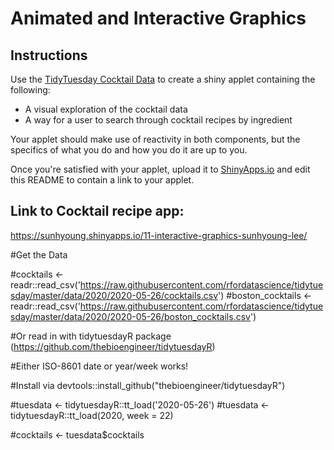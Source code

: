 # Animated and Interactive Graphics

## Instructions

Use the [TidyTuesday Cocktail Data](https://github.com/rfordatascience/tidytuesday/blob/master/data/2020/2020-05-26/readme.md) to create a shiny applet containing the following:

- A visual exploration of the cocktail data
- A way for a user to search through cocktail recipes by ingredient

Your applet should make use of reactivity in both components, but the specifics of what you do and how you do it are up to you.

Once you're satisfied with your applet, upload it to [ShinyApps.io](https://www.shinyapps.io/) and edit this README to contain a link to your applet.


## Link to Cocktail recipe app:
https://sunhyoung.shinyapps.io/11-interactive-graphics-sunhyoung-lee/








 
#Get the Data

#cocktails <- readr::read_csv('https://raw.githubusercontent.com/rfordatascience/tidytuesday/master/data/2020/2020-05-26/cocktails.csv')
#boston_cocktails <- readr::read_csv('https://raw.githubusercontent.com/rfordatascience/tidytuesday/master/data/2020/2020-05-26/boston_cocktails.csv')

#Or read in with tidytuesdayR package (https://github.com/thebioengineer/tidytuesdayR)
 
#Either ISO-8601 date or year/week works!
 
#Install via devtools::install_github("thebioengineer/tidytuesdayR")
 
#tuesdata <- tidytuesdayR::tt_load('2020-05-26')
#tuesdata <- tidytuesdayR::tt_load(2020, week = 22)
 

#cocktails <- tuesdata$cocktails

